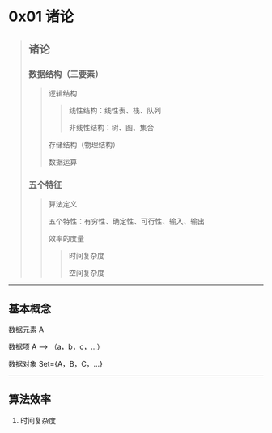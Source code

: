 # 0x01 诸论

> ## 诸论
>
> ### 数据结构（三要素）
>
> >逻辑结构
> >
> >> 线性结构：线性表、栈、队列
> >>
> >> 非线性结构：树、图、集合
> >
> >存储结构（物理结构）
> >
> >数据运算
>
> ### 五个特征
>
> > 算法定义
> >
> > 五个特性：有穷性、确定性、可行性、输入、输出
> >
> > 效率的度量
> >
> > > 时间复杂度
> > >
> > > 空间复杂度

---

## 基本概念

数据元素 A

数据项 A --> （a，b，c，...）

数据对象 Set={A，B，C，...}

---

## 算法效率

1. 时间复杂度

